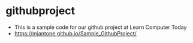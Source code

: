 # githubproject
- This is a sample code for our github project at Learn Computer Today
- https://mjantone.github.io/Sample_GithubProject/
